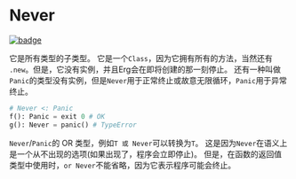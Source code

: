 # Never

[![badge](https://img.shields.io/endpoint.svg?url=https%3A%2F%2Fgezf7g7pd5.execute-api.ap-northeast-1.amazonaws.com%2Fdefault%2Fsource_up_to_date%3Fowner%3Derg-lang%26repos%3Derg%26ref%3Dmain%26path%3Ddoc/EN/API/types/classes/Never.md%26commit_hash%3D06f8edc9e2c0cee34f6396fd7c64ec834ffb5352)](https://gezf7g7pd5.execute-api.ap-northeast-1.amazonaws.com/default/source_up_to_date?owner=erg-lang&repos=erg&ref=main&path=doc/EN/API/types/classes/Never.md&commit_hash=06f8edc9e2c0cee34f6396fd7c64ec834ffb5352)

它是所有类型的子类型。 它是一个`Class`，因为它拥有所有的方法，当然还有 `.new`。但是，它没有实例，并且Erg会在即将创建的那一刻停止。
还有一种叫做`Panic`的类型没有实例，但是`Never`用于正常终止或故意无限循环，`Panic`用于异常终止。

```python
# Never <: Panic
f(): Panic = exit 0 # OK
g(): Never = panic() # TypeError
```

`Never`/`Panic`的 OR 类型，例如`T 或 Never`可以转换为`T`。 这是因为`Never`在语义上是一个从不出现的选项(如果出现了，程序会立即停止)。
但是，在函数的返回值类型中使用时，`or Never`不能省略，因为它表示程序可能会终止。